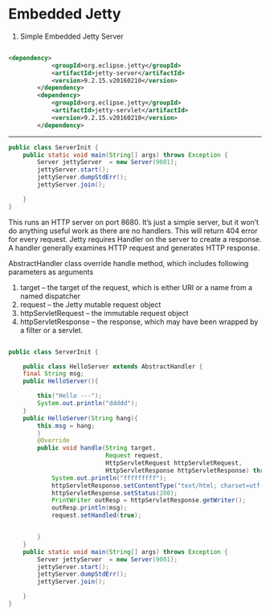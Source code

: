 # Embedded Jetty

1. Simple Embedded Jetty Server
```pom.xml

<dependency>
            <groupId>org.eclipse.jetty</groupId>
            <artifactId>jetty-server</artifactId>
            <version>9.2.15.v20160210</version>
        </dependency>
        <dependency>
            <groupId>org.eclipse.jetty</groupId>
            <artifactId>jetty-servlet</artifactId>
            <version>9.2.15.v20160210</version>
        </dependency>
```
---
```java
public class ServerInit {
    public static void main(String[] args) throws Exception {
        Server jettyServer  = new Server(9001);
        jettyServer.start();
        jettyServer.dumpStdErr();
        jettyServer.join();

    }
}

```
This runs an HTTP server on port 8680. It’s just a simple server, but it won’t do anything useful work as there are no handlers. This will return 404 error for every request.
Jetty requires Handler on the server to create a response. A handler generally examines HTTP request and generates HTTP response.

AbstractHandler class override handle method, which includes following parameters as arguments

1. target – the target of the request, which is either URI or a name from a named dispatcher
2. request – the Jetty mutable request object
3. httpServletRequest – the immutable request object
4. httpServletResponse – the response, which may have been wrapped by a filter or a servlet.

```java

public class ServerInit {

    public class HelloServer extends AbstractHandler {
    final String msg;
    public HelloServer(){

        this("Hello ---");
        System.out.println("ddddd");
    }
    public HelloServer(String hang){
        this.msg = hang;
        }
        @Override
        public void handle(String target,
                           Request request,
                           HttpServletRequest httpServletRequest,
                           HttpServletResponse httpServletResponse) throws IOException, ServletException {
            System.out.println("fffffffff");
            httpServletResponse.setContentType("text/html; charset=utf-8");
            httpServletResponse.setStatus(200);
            PrintWriter outResp = httpServletResponse.getWriter();
            outResp.println(msg);
            request.setHandled(true);


        }
    }
    public static void main(String[] args) throws Exception {
        Server jettyServer  = new Server(9001);
        jettyServer.start();
        jettyServer.dumpStdErr();
        jettyServer.join();

    }
}
```
